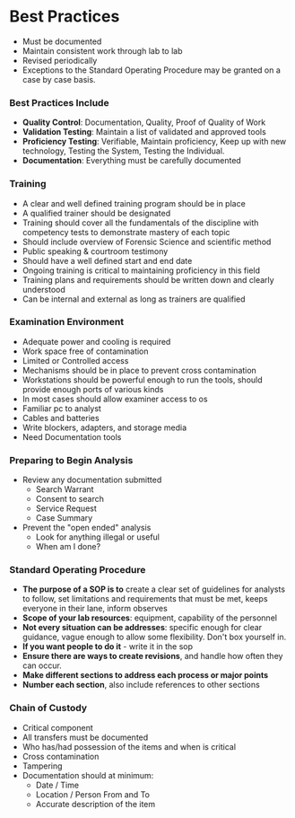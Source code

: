 # Best Practices

- Must be documented
- Maintain consistent work through lab to lab
- Revised periodically
- Exceptions to the Standard Operating Procedure may be granted on a case by case basis.

### Best Practices Include

- **Quality Control**: Documentation, Quality, Proof of Quality of Work
- **Validation Testing**: Maintain a list of validated and approved tools
- **Proficiency Testing**: Verifiable, Maintain proficiency, Keep up with new technology, Testing the System, Testing the Individual.
- **Documentation**: Everything must be carefully documented

### Training

- A clear and well defined training program should be in place
- A qualified trainer should be designated
- Training should cover all the fundamentals of the discipline with competency tests to demonstrate mastery of each topic
- Should include overview of Forensic Science and scientific method
- Public speaking & courtroom testimony
- Should have a well defined start and end date
- Ongoing training is critical to maintaining proficiency in this field
- Training plans and requirements should be written down and clearly understood
- Can be internal and external as long as trainers are qualified

### Examination Environment

- Adequate power and cooling is required
- Work space free of contamination
- Limited or Controlled access
- Mechanisms should be in place to prevent cross contamination
- Workstations should be powerful enough to run the tools, should provide enough ports of various kinds
- In most cases should allow examiner access to os
- Familiar pc to analyst
- Cables and batteries
- Write blockers, adapters, and storage media
- Need Documentation tools


### Preparing to Begin Analysis
- Review any documentation submitted
	- Search Warrant
	- Consent to search
	- Service Request
	- Case Summary
- Prevent the "open ended" analysis
	- Look for anything illegal or useful
	- When am I done?


### Standard Operating Procedure

- **The purpose of a SOP is to** create a clear set of guidelines for analysts to follow, set limitations and requirements that must be met, keeps everyone in their lane, inform observes
- **Scope of your lab resources**: equipment, capability of the personnel
- **Not every situation can be addresses**: specific enough for clear guidance, vague enough to allow some flexibility. Don't box yourself in.
- **If you want people to do it** - write it in the sop
- **Ensure there are ways to create revisions**, and handle how often they can occur.
- **Make different sections to address each process or major points**
- **Number each section**, also include references to other sections

### Chain of Custody
- Critical component 
- All transfers must be documented
- Who has/had possession of the items and when is critical
- Cross contamination
- Tampering
- Documentation should at minimum:
	- Date / Time
	- Location / Person From and To
	- Accurate description of the item